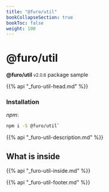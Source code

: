 ```yaml
---
title: "@furo/util"
bookCollapseSection: true
bookToc: false
weight: 100
---
```


# @furo/util
**@furo/util** <small>v2.0.6</small>
package sample

{{% api "_furo-util-head.md" %}}

### Installation
*npm*:
```bash
npm i -S @furo/util`
```


{{% api "_furo-util-description.md" %}}

## What is inside
{{% api "_furo-util-inside.md" %}}

{{% api "_furo-util-footer.md" %}}
